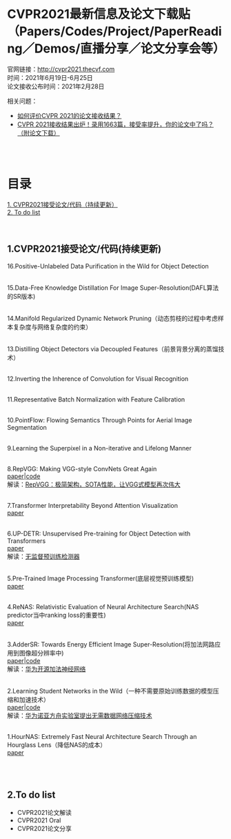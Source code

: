 # CVPR2021最新信息及论文下载贴（Papers/Codes/Project/PaperReading／Demos/直播分享／论文分享会等）

官网链接：http://cvpr2021.thecvf.com<br>
时间：2021年6月19日-6月25日<br>
论文接收公布时间：2021年2月28日<br>

相关问题：<br>

* [如何评价CVPR 2021的论文接收结果？](https://www.zhihu.com/question/446299297)<br>
* [CVPR 2021接收结果出炉！录用1663篇，接受率提升，你的论文中了吗？（附论文下载）](https://mp.weixin.qq.com/s/4UQ2W1V-eLnL02L8BDOtMg)

<br><br>

# 目录

[1. CVPR2021接受论文/代码（持续更新）](#1)<br>
[2. To do list](#2)


<br>

<a name="1"/> 

## 1.CVPR2021接受论文/代码(持续更新)


16.Positive-Unlabeled Data Purification in the Wild for Object Detection<br><br>

15.Data-Free Knowledge Distillation For Image Super-Resolution(DAFL算法的SR版本)<br><br>

14.Manifold Regularized Dynamic Network Pruning（动态剪枝的过程中考虑样本复杂度与网络复杂度的约束）<br><br>

13.Distilling Object Detectors via Decoupled Features（前景背景分离的蒸馏技术） <br><br>

12.Inverting the Inherence of Convolution for Visual Recognition<br><br>

11.Representative Batch Normalization with Feature Calibration<br><br>

10.PointFlow: Flowing Semantics Through Points for Aerial Image Segmentation<br><br>

9.Learning the Superpixel in a Non-iterative and Lifelong Manner<br><br>

8.RepVGG: Making VGG-style ConvNets Great Again<br>
[paper](https://arxiv.org/abs/2101.03697)|[code](https://github.com/megvii-model/RepVGG)<br>
解读：[RepVGG：极简架构，SOTA性能，让VGG式模型再次伟大](https://zhuanlan.zhihu.com/p/344324470)<br><br>

7.Transformer Interpretability Beyond Attention Visualization<br>
[paper](https://arxiv.org/pdf/2012.09838.pdf)<br><br>

6.UP-DETR: Unsupervised Pre-training for Object Detection with Transformers<br>
[paper](https://arxiv.org/pdf/2011.09094.pdf)<br>
解读：[无监督预训练检测器](https://www.zhihu.com/question/432321109/answer/1606004872)<br><br>

5.Pre-Trained Image Processing Transformer(底层视觉预训练模型)<br>
[paper](https://arxiv.org/pdf/2012.00364.pdf)<br><br>

4.ReNAS: Relativistic Evaluation of Neural Architecture Search(NAS predictor当中ranking loss的重要性)<br>
[paper](https://arxiv.org/pdf/1910.01523.pdf)<br><br>

3.AdderSR: Towards Energy Efficient Image Super-Resolution(将加法网路应用到图像超分辨率中)<br>
[paper](https://arxiv.org/pdf/2009.08891.pdf)|[code](https://github.com/huawei-noah/AdderNet)<br>
解读：[华为开源加法神经网络](https://zhuanlan.zhihu.com/p/113536045)<br><br>

2.Learning Student Networks in the Wild（一种不需要原始训练数据的模型压缩和加速技术）<br>
[paper](https://arxiv.org/pdf/1904.01186.pdf)|[code](https://github.com/huawei-noah/DAFL)<br>
解读：[华为诺亚方舟实验室提出无需数据网络压缩技术](https://www.zhihu.com/question/446299297)<br><br>

1.HourNAS: Extremely Fast Neural Architecture Search Through an Hourglass Lens（降低NAS的成本）<br>
[paper](https://arxiv.org/pdf/2005.14446.pdf)<br><br>



<br>

<a name="2"/> 

## 2.To do list

* CVPR2021论文解读
* CVPR2021 Oral
* CVPR2021论文分享
